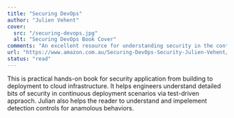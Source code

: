 ```yaml
---
title: "Securing DevOps"
author: "Julien Vehent"
cover:
  src: "/securing-devops.jpg"
  alt: "Securing DevOps Book Cover"
comments: "An excellent resource for understanding security in the context of modern software development and deployment practices. The book provides practical examples and strategies for implementing security throughout the DevOps pipeline."
url: "https://www.amazon.com.au/Securing-DevOps-Security-Julien-Vehent/dp/1617294136"
status: "read"
---
```


This is practical hands-on book for security application from building to deployment to cloud infrastructure. It helps engineers understand detailed bits of security in continuous deployment scenarios via test-driven appraoch. Julian also helps the reader to understand and impelement detection controls for anamolous behaviors.
